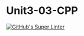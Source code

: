 # Unit3-03-CPP
[![GitHub's Super Linter](https://github.com/ICS3UPROGRAMMINGALEXDM/Unit3-03-CPP/workflows/GitHub's%20Super%20Linter/badge.svg)](https://github.com/ICS3UPROGRAMMINGALEXDM/Unit3-03-CPP/actions)
